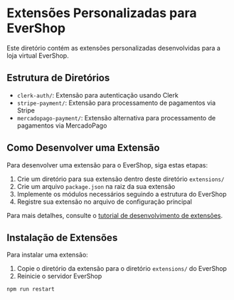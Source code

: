 # Extensões Personalizadas para EverShop

Este diretório contém as extensões personalizadas desenvolvidas para a loja virtual EverShop.

## Estrutura de Diretórios

- `clerk-auth/`: Extensão para autenticação usando Clerk
- `stripe-payment/`: Extensão para processamento de pagamentos via Stripe
- `mercadopago-payment/`: Extensão alternativa para processamento de pagamentos via MercadoPago

## Como Desenvolver uma Extensão

Para desenvolver uma extensão para o EverShop, siga estas etapas:

1. Crie um diretório para sua extensão dentro deste diretório `extensions/`
2. Crie um arquivo `package.json` na raiz da sua extensão
3. Implemente os módulos necessários seguindo a estrutura do EverShop
4. Registre sua extensão no arquivo de configuração principal

Para mais detalhes, consulte o [tutorial de desenvolvimento de extensões](https://www.youtube.com/watch?v=760LriNpjtY).

## Instalação de Extensões

Para instalar uma extensão:

1. Copie o diretório da extensão para o diretório `extensions/` do EverShop
2. Reinicie o servidor EverShop

```bash
npm run restart
```
